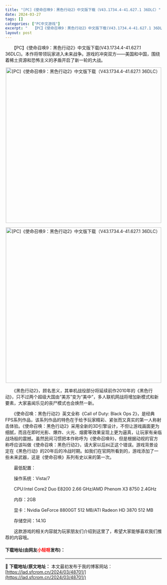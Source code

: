 ```yaml
---
title: "[PC]《使命召唤9：黑色行动2》中文版下载（V43.1734.4-41.627.1 36DLC）"
date: 2024-03-27
tags: []
categories: ["PC中文游戏"]
excerpt: "　　【PC】《使命召唤9：黑色行动2》中文版下载(V43.1734.4-41.627.1 36DLC)。本作将带领玩家进入未来战争。游戏的冲突双方&mdash;&mdash;美国和中国，围绕着稀土资源和恐怖主义的矛盾开启了新一轮的大战。 　　《黑色行动2》，顾名思义，其单机战役部分将延续前作2010&hellip;"
layout: post
---
```


 <p>　　【PC】《使命召唤9：黑色行动2》中文版下载(V43.1734.4-41.627.1 36DLC)。本作将带领玩家进入未来战争。游戏的冲突双方&mdash;&mdash;美国和中国，围绕着稀土资源和恐怖主义的矛盾开启了新一轮的大战。</p> <p align="center"><img align="" border="0" src="https://lad.sfcrom.cn/wp-content/uploads/2024/03/20240327_6603700b60298.webp" width="500" alt="[PC]《使命召唤9：黑色行动2》中文版下载（V43.1734.4-41.627.1 36DLC）" /></p> <p align="center"><img align="" border="0" src="https://lad.sfcrom.cn/wp-content/uploads/2024/03/20240327_6603700bbe3c5.webp" width="500" alt="[PC]《使命召唤9：黑色行动2》中文版下载（V43.1734.4-41.627.1 36DLC）" /></p> <p>　　《黑色行动2》，顾名思义，其单机战役部分将延续前作2010年的《黑色行动》，只不过两个超级大国由&ldquo;美苏&rdquo;变为&ldquo;美中&rdquo;，多人联机网战将增加新模式和新要素，大家喜闻乐见的丧尸模式也会焕然一新。</p> <p>　　《使命召唤：黑色行动2》英文全称《Call of Duty: Black Ops 2》，是经典FPS系列作品，该系列作品的特色在于给予玩家精彩、紧张而又真实的第一人称射击体验。《使命召唤：黑色行动2》采用全新的3D引擎设计，不但让游戏画面更为细腻，而且在即时光影、爆炸、火光、烟雾等效果呈现上更为逼真，让玩家有亲临战场般的震撼。虽然民间习惯把本作称呼为《使命召唤9》，但是根据动视的官方称呼应该叫做《使命召唤：黑色行动2》，请大家以后纠正这个错误。游戏背景设定在《黑色行动》的20年后的冷战时期。如我们在官网所看到的，游戏添加了一些未来武器，这是《使命召唤》系列有史以来的第一次。</p> <p>　　最低配置：</p> <p>　　操作系统：Vista/7</p> <p>　　CPU:Intel Core2 Duo E8200 2.66 GHz/AMD Phenom X3 8750 2.4GHz</p> <p>　　内存：2GB</p> <p>　　显卡：Nvidia GeForce 8800GT 512 MB/ATI Radeon HD 3870 512 MB</p> <p>　　存储空间：14.1G</p> <p>　　这款游戏的相关内容就为玩家朋友们介绍到这里了，希望大家能够喜欢我们推荐的内容哦。</p> <p><h4>下载地址(由网友<font color="red">小轻呀</font>发布)：</h4></p> 

---
📖 **下载地址/原文地址：** 本文最初发布于我的博客网站：[https://lad.sfcrom.cn/2024/03/48701/](https://lad.sfcrom.cn/2024/03/48701/)
